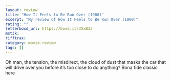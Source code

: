 ```yaml
---
layout: review
title: "How It Feels to Be Run Over (1900)"
excerpt: "My review of How It Feels to Be Run Over (1900)"
rating: ""
letterboxd_url: https://boxd.it/3XxB33
mst3k:
rifftrax:
category: movie-review
tags: []
---
```


Oh man, the tension, the misdirect, the cloud of dust that masks the car that will drive over you before it’s too close to do anything? Bona fide classic here
